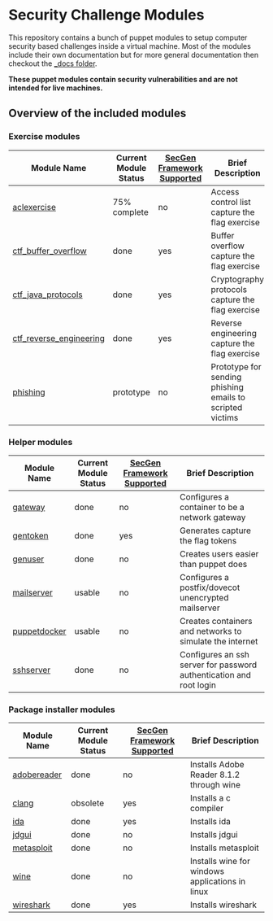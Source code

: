 # Security Challenge Modules

This repository contains a bunch of puppet modules to setup computer security based challenges inside a virtual machine. Most of the modules include their own documentation but for more general documentation then checkout the [_docs folder](_docs).

**These puppet modules contain security vulnerabilities and are not intended for live machines.**

## Overview of the included modules

### Exercise modules

Module Name                                          | Current Module Status | [SecGen Framework Supported](https://github.com/SecGen/SecGen) | Brief Description
---------------------------------------------------- | --------------------- | -------------------------------------------------------------- | ---------------------------------------------------------
[aclexercise](./aclexercise)                         | 75% complete          | no                                                             | Access control list capture the flag exercise
[ctf_buffer_overflow](./ctf_buffer_overflow)         | done                  | yes                                                            | Buffer overflow capture the flag exercise
[ctf_java_protocols](./ctf_java_protocols)           | done                  | yes                                                            | Cryptography protocols capture the flag exercise
[ctf_reverse_engineering](./ctf_reverse_engineering) | done                  | yes                                                            | Reverse engineering capture the flag exercise
[phishing](./phishing)                               | prototype             | no                                                             | Prototype for sending phishing emails to scripted victims

### Helper modules

Module Name                    | Current Module Status | [SecGen Framework Supported](https://github.com/SecGen/SecGen) | Brief Description
------------------------------ | --------------------- | -------------------------------------------------------------- | -------------------------------------------------------------------
[gateway](./gateway)           | done                  | no                                                             | Configures a container to be a network gateway
[gentoken](./gentoken)         | done                  | yes                                                            | Generates capture the flag tokens
[genuser](./genuser)           | done                  | no                                                             | Creates users easier than puppet does
[mailserver](./mailserver)     | usable                | no                                                             | Configures a postfix/dovecot unencrypted mailserver
[puppetdocker](./puppetdocker) | usable                | no                                                             | Creates containers and networks to simulate the internet
[sshserver](./sshserver)       | done                  | no                                                             | Configures an ssh server for password authentication and root login

### Package installer modules

Module Name                  | Current Module Status | [SecGen Framework Supported](https://github.com/SecGen/SecGen) | Brief Description
---------------------------- | --------------------- | -------------------------------------------------------------- | -----------------------------------------------
[adobereader](./adobereader) | done                  | no                                                             | Installs Adobe Reader 8.1.2 through wine
[clang](./clang)             | obsolete              | yes                                                            | Installs a c compiler
[ida](./ida)                 | done                  | yes                                                            | Installs ida
[jdgui](./jdgui)             | done                  | no                                                             | Installs jdgui
[metasploit](./metasploit)   | done                  | no                                                             | Installs metasploit
[wine](./wine)               | done                  | no                                                             | Installs wine for windows applications in linux
[wireshark](./wireshark)     | done                  | yes                                                            | Installs wireshark
